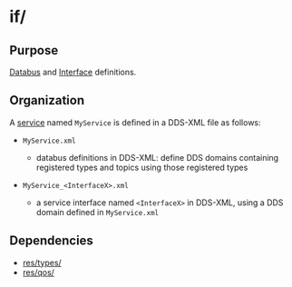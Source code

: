 # if/

## Purpose

[Databus](../doc/doma/Bus.md) and [Interface](../doc/doma/Interface.md) definitions.

## Organization

A [service](../doc/doma/Service.md) named `MyService` is defined in a DDS-XML file as follows:

 - `MyService.xml`
   - databus definitions in DDS-XML: define DDS domains containing registered types and topics using those registered types 

 - `MyService_<InterfaceX>.xml`
   - a service interface named `<InterfaceX>` in DDS-XML, using a DDS domain defined in `MyService.xml`


## Dependencies

 - [res/types/](../res/types/README.md)
 - [res/qos/](../res/qos/README.md)
